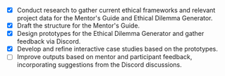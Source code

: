 - [x] Conduct research to gather current ethical frameworks and relevant project data for the Mentor's Guide and Ethical Dilemma Generator.
- [x] Draft the structure for the Mentor's Guide.
- [x] Design prototypes for the Ethical Dilemma Generator and gather feedback via Discord.
- [x] Develop and refine interactive case studies based on the prototypes.
- [ ] Improve outputs based on mentor and participant feedback, incorporating suggestions from the Discord discussions.